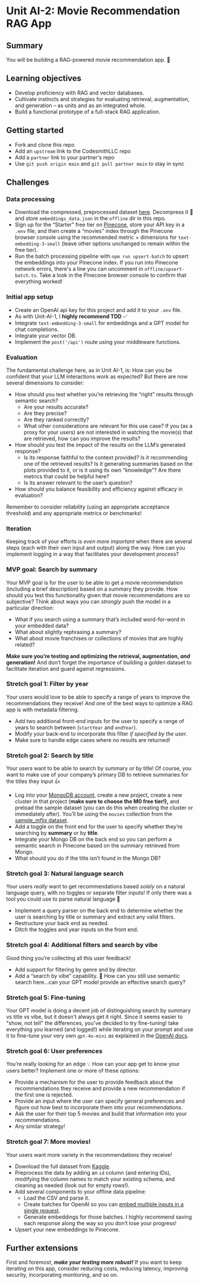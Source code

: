 # Unit AI-2: Movie Recommendation RAG App

## Summary

You will be building a RAG-powered movie recommendation app. 🎥

## Learning objectives

- Develop proficiency with RAG and vector databases.
- Cultivate instincts and strategies for evaluating retrieval, augmentation, and generation – as units and as an integrated whole.
- Build a functional prototype of a full-stack RAG application.

## Getting started

- Fork and clone this repo
- Add an `upstream` link to the CodesmithLLC repo
- Add a `partner` link to your partner's repo
- Use `git push origin main` and `git pull partner main` to stay in sync

## Challenges

### Data processing

- Download the compressed, preprocessed dataset [here](https://drive.google.com/file/d/1u_4BkOEncctgGij0FpPJfz7Fds4CVxiO/view?usp=sharing). Decompress it 💆 and store `embeddings_data.json` in the `offline` dir in this repo.
- Sign up for the “Starter” free tier on [Pinecone](https://www.pinecone.io/), store your API key in a `.env` file, and then create a “movies” index through the Pinecone browser console using the recommended metric + dimensions for `text-embedding-3-small` (leave other options unchanged to remain within the free tier).
- Run the batch processing pipeline with `npm run upsert-batch` to upsert the embeddings into your Pinecone index. If you run into Pinecone network errors, there's a line you can uncomment in `offline/upsert-batch.ts`. Take a look in the Pinecone browser console to confirm that everything worked!

### Initial app setup

- Create an OpenAI api key for this project and add it to your `.env` file.
- As with Unit-AI-1, I **highly recommend TDD** ✅
- Integrate `text-embedding-3-small` for embeddings and a GPT model for chat completions.
- Integrate your vector DB.
- Implement the `post('/api')` route using your middleware functions.

### Evaluation

The fundamental challenge here, as in Unit AI-1, is: How can you be confident that your LLM interactions work as expected? But there are now several dimensions to consider:

- How should you test whether you’re retrieving the “right” results through semantic search?
  - Are your results accurate?
  - Are they precise?
  - Are they ranked correctly?
  - What other considerations are relevant for this use case? If you (as a proxy for your users) are not interested in watching the movie(s) that are retrieved, how can you improve the results?
- How should you test the impact of the results on the LLM’s generated response?
  - Is its response faithful to the context provided? Is it recommending one of the retrieved results? Is it generating summaries based on the plots provided to it, or is it using its own “knowledge”? Are there metrics that could be helpful here?
  - Is its answer relevant to the user’s question?
- How should you balance feasibility and efficiency against efficacy in evaluation?

Remember to consider reliability (using an appropriate acceptance threshold) and any appropriate metrics or benchmarks!

### Iteration

Keeping track of your efforts is _even more important_ when there are several steps (each with their own input and output) along the way. How can you implement logging in a way that facilitates your development process?

### MVP goal: Search by summary

Your MVP goal is for the user to be able to get a movie recommendation (including a brief description) based on a summary they provide. How should you test this functionality given that movie recommendations are so subjective? Think about ways you can _strongly_ push the model in a particular direction:

- What if you search using a summary that’s included word-for-word in your embedded data?
- What about slightly rephrasing a summary?
- What about movie franchises or collections of movies that are highly related?

**Make sure you’re testing and optimizing the retrieval, augmentation, _and_ generation!** And don’t forget the importance of building a golden dataset to facilitate iteration and guard against regressions.

### Stretch goal 1: Filter by year

Your users would love to be able to specify a range of years to improve the recommendations they receive! And one of the best ways to optimize a RAG app is with metadata filtering.

- Add two additional front-end inputs for the user to specify a range of years to search between (`startYear` and `endYear`).
- Modify your back-end to incorporate this filter _if specified by the user_.
- Make sure to handle edge cases where no results are returned!

### Stretch goal 2: Search by title

Your users want to be able to search by summary _or_ by title! Of course, you want to make use of your company’s primary DB to retrieve summaries for the titles they input 👍

- Log into your [MongoDB account](https://account.mongodb.com/account/login), create a new project, create a new cluster in that project (**make sure to choose the M0 free tier!),** and preload the sample dataset (you can do this when creating the cluster or immediately after). You’ll be using the `movies` collection from the [sample_mflix dataset](https://www.mongodb.com/docs/atlas/sample-data/sample-mflix/).
- Add a toggle on the front end for the user to specify whether they’re searching by **summary** or by **title**.
- Integrate your Mongo DB on the back end so you can perform a semantic search in Pinecone based on the summary retrieved from Mongo.
- What should you do if the title isn’t found in the Mongo DB?

### Stretch goal 3: Natural language search

Your users _really_ want to get recommendations based _solely_ on a natural language query, with no toggles or separate filter inputs! If only there was a tool you could use to parse natural language 🤔

- Implement a query parser on the back end to determine whether the user is searching by title or summary and extract any valid filters.
- Restructure your back end as needed.
- Ditch the toggles and year inputs on the front end.

### Stretch goal 4: Additional filters and search by vibe

Good thing you’re collecting all this user feedback!

- Add support for filtering by genre and by director.
- Add a “search by vibe” capability. 💫 How can you still use semantic search here…can your GPT model provide an effective search query?

### Stretch goal 5: Fine-tuning

Your GPT model is doing a decent job of distinguishing search by summary vs title vs vibe, but it doesn't always get it right. Since it seems easier to "show, not tell" the differences, you've decided to try fine-tuning! take everything you learned (and logged!) while iterating on your prompt and use it to fine-tune your very own `gpt-4o-mini` as explained in the [OpenAI docs](https://platform.openai.com/docs/guides/fine-tuning).

### Stretch goal 6: User preferences

You’re really looking for an edge 💡 How can your app get to know your users better? Implement one or more of these options:

- Provide a mechanism for the user to provide feedback about the recommendations they receive and provide a new recommendation if the first one is rejected.
- Provide an input where the user can specify general preferences and figure out how best to incorporate them into your recommendations.
- Ask the user for their top 5 movies and build that information into your recommendations.
- Any similar strategy!

### Stretch goal 7: More movies!

Your users want more variety in the recommendations they receive!

- Download the full dataset from [Kaggle](https://www.kaggle.com/datasets/jrobischon/wikipedia-movie-plots).
- Preprocess the data by adding an `id` column (and entering IDs), modifying the column names to match your existing schema, and cleaning as needed (look out for empty rows!).
- Add several components to your offline data pipeline:
  - Load the CSV and parse it.
  - Create batches for OpenAI so you can [embed multiple inputs in a single request](https://platform.openai.com/docs/api-reference/embeddings/create?lang=node.js).
  - Generate embeddings for those batches. I highly recommend saving each response along the way so you don’t lose your progress!
- Upsert your new embeddings to Pinecone.

## Further extensions

First and foremost, **_make your testing more robust!_** If you want to keep iterating on this app, consider reducing costs, reducing latency, improving security, incorporating monitoring, and so on.
